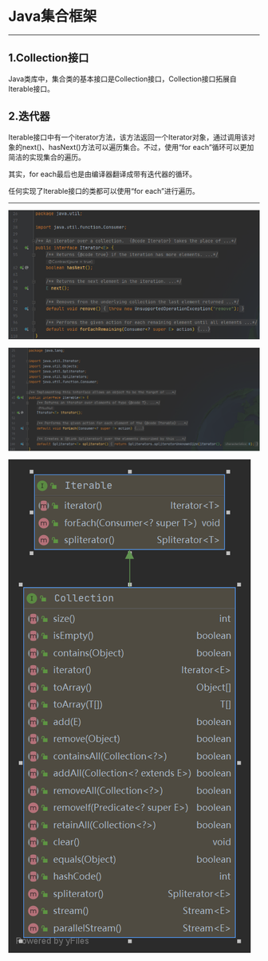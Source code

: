 # Java集合框架

---

## 1.Collection接口

Java类库中，集合类的基本接口是Collection接口，Collection接口拓展自Iterable接口。

## 2.迭代器

Iterable接口中有一个iterator方法，该方法返回一个Iterator对象，通过调用该对象的next()、hasNext()方法可以遍历集合。不过，使用“for each”循环可以更加简洁的实现集合的遍历。

其实，for each最后也是由编译器翻译成带有迭代器的循环。

任何实现了Iterable接口的类都可以使用“for each”进行遍历。

---

![image-20200511144148334](markdown/Java集合框架.assets/image-20200511144148334.png)

![image-20200511144220165](markdown/Java集合框架.assets/image-20200511144220165.png)

![Collection](markdown/Java集合框架.assets/Collection.png)